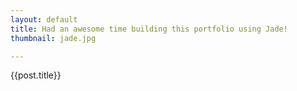```yaml
---
layout: default
title: Had an awesome time building this portfolio using Jade!
thumbnail: jade.jpg

---
```


{{post.title}}